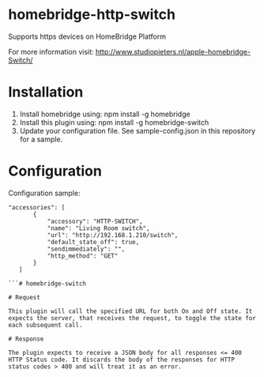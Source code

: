 # homebridge-http-switch

Supports https devices on HomeBridge Platform

For more information visit: http://www.studiopieters.nl/apple-homebridge-Switch/

# Installation

1. Install homebridge using: npm install -g homebridge
2. Install this plugin using: npm install -g homebridge-switch
3. Update your configuration file. See sample-config.json in this repository for a sample. 

# Configuration



Configuration sample:

 ```
"accessories": [
        {
            "accessory": "HTTP-SWITCH",
            "name": "Living Room switch",
            "url": "http://192.168.1.210/switch",
            "default_state_off": true, 
            "sendimmediately": "",
            "http_method": "GET"
        }
    ]

```# homebridge-switch

# Request

This plugin will call the specified URL for both On and Off state. It expects the server, that receives the request, to toggle the state for each subsequent call.

# Response

The plugin expects to receive a JSON body for all responses <= 400 HTTP Status code. It discards the body of the responses for HTTP status codes > 400 and will treat it as an error.
